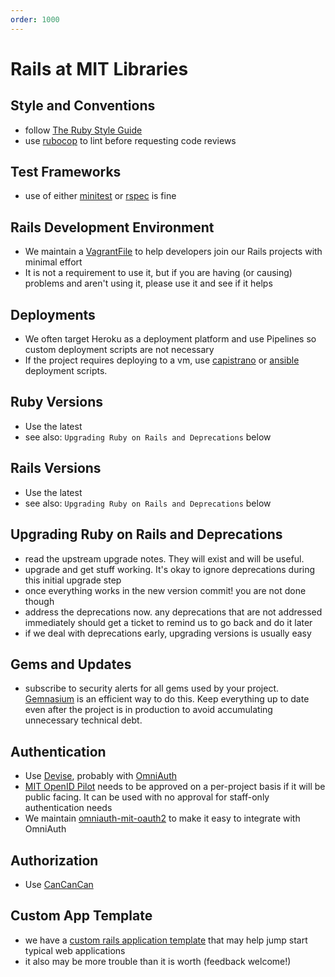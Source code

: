 ```yaml
---
order: 1000
---
```

# Rails at MIT Libraries

## Style and Conventions
- follow [The Ruby Style Guide](https://github.com/bbatsov/ruby-style-guide)
- use [rubocop](https://github.com/bbatsov/rubocop) to lint before requesting
  code reviews

## Test Frameworks
- use of either [minitest](https://github.com/seattlerb/minitest) or
  [rspec](https://github.com/rspec/rspec-rails) is fine

## Rails Development Environment
- We maintain a [VagrantFile](https://github.com/JPrevost/mit_vagrant_rails) to
  help developers join our Rails projects with minimal effort
- It is not a requirement to use it, but if you are having (or causing)
  problems and aren't using it, please use it and see if it helps

## Deployments
- We often target Heroku as a deployment platform and use Pipelines so custom
  deployment scripts are not necessary
- If the project requires deploying to a vm, use
  [capistrano](https://github.com/capistrano/capistrano) or
  [ansible](https://www.ansible.com) deployment scripts.

## Ruby Versions
- Use the latest
- see also: `Upgrading Ruby on Rails and Deprecations` below

## Rails Versions
- Use the latest
- see also: `Upgrading Ruby on Rails and Deprecations` below

## Upgrading Ruby on Rails and Deprecations
- read the upstream upgrade notes. They will exist and will be useful.
- upgrade and get stuff working. It's okay to ignore deprecations during this
  initial upgrade step
- once everything works in the new version commit! you are not done though
- address the deprecations now. any deprecations that are not addressed
  immediately should get a ticket to remind us to go back and do it later
- if we deal with deprecations early, upgrading versions is usually easy

## Gems and Updates
- subscribe to security alerts for all gems used by your project.
  [Gemnasium](https://gemnasium.com) is an efficient way to do this. Keep
  everything up to date even after the project is in production to avoid
  accumulating unnecessary technical debt.

## Authentication
- Use [Devise](https://github.com/plataformatec/devise), probably with
  [OmniAuth](https://github.com/omniauth/omniauth)
- [MIT OpenID Pilot](https://oidc.mit.edu) needs to be approved on a per-project
  basis if it will be public facing. It can be used with no approval for staff-only authentication needs
- We maintain [omniauth-mit-oauth2](https://github.com/MITLibraries/omniauth-mit-oauth2)
  to make it easy to integrate with OmniAuth

## Authorization
- Use [CanCanCan](https://github.com/CanCanCommunity/cancancan)

## Custom App Template
- we have a
  [custom rails application template](https://github.com/MITLibraries/rails_template)
  that may help jump start typical web applications
- it also may be more trouble than it is worth (feedback welcome!)
